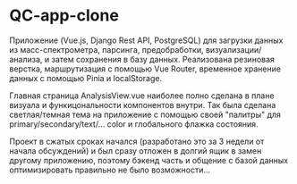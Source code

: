 # QC-app-clone
Приложение (Vue.js, Django Rest API, PostgreSQL) для загрузки данных из масс-спектрометра, парсинга, предобработки, визуализации/анализа, и затем сохранения в базу данных. Реализована резиновая верстка, маршрутизация с помощью Vue Router, временное хранение данных с помощью Pinia и localStorage.

Главная страница AnalysisView.vue наиболее полно сделана в плане визуала и функицональности компонентов внутри. Так была сделана светлая/темная тема на приложение с помощью своей "палитры" для primary/secondary/text/... color и глобального флажка состояния.

Проект в сжатых сроках начался (разработано это за 3 недели от начала обсуждений) и был сразу отложен в долгий ящик в замен другому приложению, поэтому бэкенд часть и общение с базой данных оптимизировать правильно не было возможности...
